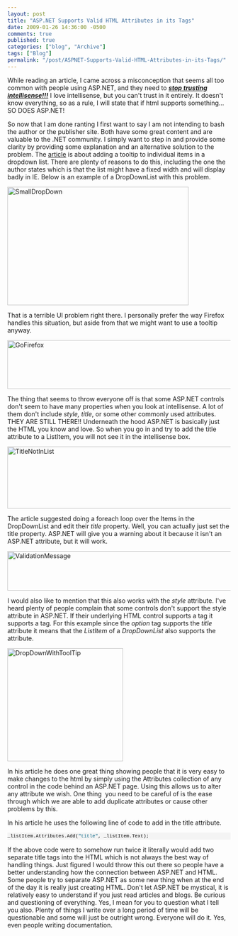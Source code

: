 ```yaml
---
layout: post
title: "ASP.NET Supports Valid HTML Attributes in its Tags"
date: 2009-01-26 14:36:00 -0500
comments: true
published: true
categories: ["blog", "Archive"]
tags: ["Blog"]
permalink: "/post/ASPNET-Supports-Valid-HTML-Attributes-in-its-Tags/"
---
```

<!-- more -->



<p>While reading an article, I came across a misconception that seems all too common with people using ASP.NET, and they need to <strong><em><span style="text-decoration: underline;">stop trusting intellisense!!!</span></em></strong> I love intellisense, but you can't trust in it entirely. It doesn't know everything, so as a rule, I will state that if html supports something... SO DOES ASP.NET!</p>
<p>So now that I am done ranting I first want to say I am not intending to bash the author or the publisher site. Both have some great content and are valuable to the .NET community. I simply want to step in and provide some clarity by providing some explanation and an alternative solution to the problem. The <a href="http://aspalliance.com/1803_CodeSnip_Adding_a_ToolTip_for_Each_List_Item" target="_blank">article</a> is about adding a tooltip to individual items in a dropdown list. There are plenty of reasons to do this, including the one the author states which is that the list might have a fixed width and will display badly in IE. Below is an example of a DropDownList with this problem.</p>
<p><img style="border: 0px none ;" src="http://brendan.enrick.com/files/media/image/WindowsLiveWriter/ASP.NETSupportsValidHTMLAttributesinitsT_C610/SmallDropDown_3.jpg" border="0" alt="SmallDropDown" width="409" height="267"></p>
<p>That is a terrible UI problem right there. I personally prefer the way Firefox handles this situation, but aside from that we might want to use a tooltip anyway.</p>
<p><img style="border: 0px none ;" src="http://brendan.enrick.com/files/media/image/WindowsLiveWriter/ASP.NETSupportsValidHTMLAttributesinitsT_C610/GoFirefox_3.jpg" border="0" alt="GoFirefox" width="591" height="110"></p>
<p>The thing that seems to throw everyone off is that some ASP.NET controls don't seem to have many properties when you look at intellisense. A lot of them don't include <em>style, title</em>, or some other commonly used attributes. THEY ARE STILL THERE!! Underneath the hood ASP.NET is basically just the HTML you know and love. So when you go in and try to add the title attribute to a ListItem, you will not see it in the intellisense box.</p>
<p><img style="border: 0px none ;" src="http://brendan.enrick.com/files/media/image/WindowsLiveWriter/ASP.NETSupportsValidHTMLAttributesinitsT_C610/TitleNotInList_3.jpg" border="0" alt="TitleNotInList" width="637" height="140"></p>
<p>The article suggested doing a foreach loop over the Items in the DropDownList and edit their <em>title</em> property. Well, you can actually just set the title property. ASP.NET will give you a warning about it because it isn't an ASP.NET attribute, but it will work.</p>
<p><img style="border: 0px none ;" src="http://brendan.enrick.com/files/media/image/WindowsLiveWriter/ASP.NETSupportsValidHTMLAttributesinitsT_C610/ValidationMessage_3.jpg" border="0" alt="ValidationMessage" width="655" height="89"></p>
<p>I would also like to mention that this also works with the <em>style</em> attribute. I've heard plenty of people complain that some controls don't support the style attribute in ASP.NET. If their underlying HTML control supports a tag it supports a tag. For this example since the <em>option</em> tag supports the <em>title</em> attribute it means that the <em>ListItem</em> of a <em>DropDownList</em> also supports the attribute.</p>
<p><img style="border: 0px none ;" src="http://brendan.enrick.com/files/media/image/WindowsLiveWriter/ASP.NETSupportsValidHTMLAttributesinitsT_C610/DropDownWithToolTip_3.jpg" border="0" alt="DropDownWithToolTip" width="261" height="255"></p>
<p>In his article he does one great thing showing people that it is very easy to make changes to the html by simply using the Attributes collection of any control in the code behind an ASP.NET page. Using this allows us to alter any attribute we wish. One thing&nbsp; you need to be careful of is the ease through which we are able to add duplicate attributes or cause other problems by this.</p>
<p>In his article he uses the following line of code to add in the title attribute.</p>
<div>
<pre style="border-style: none; margin: 0em; padding: 0px; overflow: visible; font-size: 8pt; width: 100%; color: black; line-height: 12pt; font-family: consolas,'Courier New',courier,monospace; background-color: #f4f4f4;">_listItem.Attributes.Add(<span style="color: #006080;">"title"</span>, _listItem.Text); 
</pre>
</div>
<p>If the above code were to somehow run twice it literally would add two separate title tags into the HTML which is not always the best way of handling things. Just figured I would throw this out there so people have a better understanding how the connection between ASP.NET and HTML. Some people try to separate ASP.NET as some new thing when at the end of the day it is really just creating HTML. Don't let ASP.NET be mystical, it is relatively easy to understand if you just read articles and blogs. Be curious and questioning of everything. Yes, I mean for you to question what I tell you also. Plenty of things I write over a long period of time will be questionable and some will just be outright wrong. Everyone will do it. Yes, even people writing documentation.</p>
